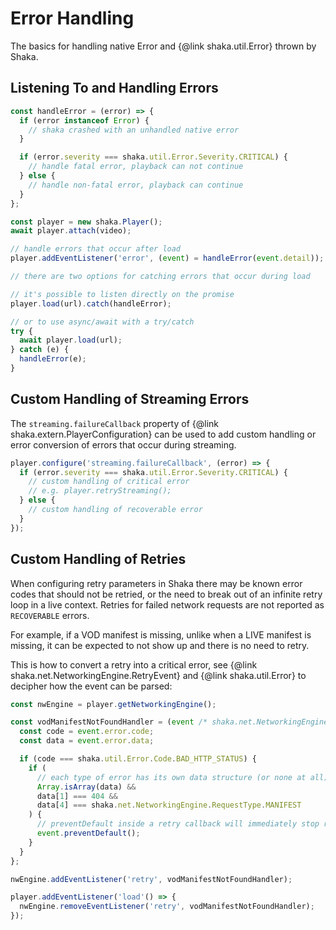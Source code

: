 # Error Handling

The basics for handling native Error and {@link shaka.util.Error} thrown by Shaka.

## Listening To and Handling Errors

```javascript
const handleError = (error) => {
  if (error instanceof Error) {
    // shaka crashed with an unhandled native error
  }

  if (error.severity === shaka.util.Error.Severity.CRITICAL) {
    // handle fatal error, playback can not continue
  } else {
    // handle non-fatal error, playback can continue
  }
};

const player = new shaka.Player();
await player.attach(video);

// handle errors that occur after load
player.addEventListener('error', (event) = handleError(event.detail));

// there are two options for catching errors that occur during load

// it's possible to listen directly on the promise
player.load(url).catch(handleError);

// or to use async/await with a try/catch
try {
  await player.load(url);
} catch (e) {
  handleError(e);
}
```

## Custom Handling of Streaming Errors

The `streaming.failureCallback` property of {@link shaka.extern.PlayerConfiguration} can be used to add custom handling or error conversion of errors that occur during streaming.

```javascript
player.configure('streaming.failureCallback', (error) => {
  if (error.severity === shaka.util.Error.Severity.CRITICAL) {
    // custom handling of critical error
    // e.g. player.retryStreaming();
  } else {
    // custom handling of recoverable error
  }
});
```

## Custom Handling of Retries

When configuring retry parameters in Shaka there may be known error codes that should not be retried, or the need to break out of an infinite retry loop in a live context. Retries for failed network requests are not reported as `RECOVERABLE` errors.

For example, if a VOD manifest is missing, unlike when a LIVE manifest is missing, it can be expected to not show up and there is no need to retry.

This is how to convert a retry into a critical error, see {@link shaka.net.NetworkingEngine.RetryEvent} and {@link shaka.util.Error} to decipher how the event can be parsed:

```javascript
const nwEngine = player.getNetworkingEngine();

const vodManifestNotFoundHandler = (event /* shaka.net.NetworkingEngine.RetryEvent */) => {
  const code = event.error.code;
  const data = event.error.data;

  if (code === shaka.util.Error.Code.BAD_HTTP_STATUS) {
    if (
      // each type of error has its own data structure (or none at all), tread with care
      Array.isArray(data) &&
      data[1] === 404 &&
      data[4] === shaka.net.NetworkingEngine.RequestType.MANIFEST
    ) {
      // preventDefault inside a retry callback will immediately stop retries
      event.preventDefault();
    }
  }
};

nwEngine.addEventListener('retry', vodManifestNotFoundHandler);

player.addEventListener('load'() => {
  nwEngine.removeEventListener('retry', vodManifestNotFoundHandler);
});

```
